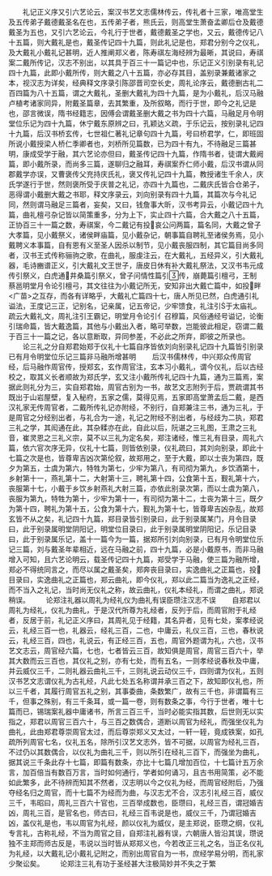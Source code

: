 <!-- { "loadSidebar": true } -->
　　礼记正义序又引六艺论云，案汉书艺文志儒林传云，传礼者十三家，唯高堂生及五传弟子戴德戴圣名在也，五传弟子者，熊氏云，则高堂生萧奋孟卿后仓及戴德戴圣为五也，又引六艺论云，今礼行于世者，戴德戴圣之学也，又云，戴德传记八十五篇，则大戴礼是也，戴圣传记四十九篇，则此礼记是也，郑君分别今之仪礼，及大戴礼小戴礼记甚明，近人推阐郑义者，陈寿祺左海经辨为最晰，其说曰，寿祺案二戴所传记，汉志不别出，以其具于百三十一篇记中也，乐记正义引别录有礼记四十九篇，此即小戴所传，则大戴之八十五篇，亦必存其目，盖别录兼戴诸家之本，视汉志为详矣，经典释文序录引陈邵晋司空长史，周礼论序云，戴德删古礼二百四篇为八十五篇，谓之大戴礼，圣删大戴礼为四十九篇，是为小戴礼，后汉马融卢植考诸家同异，附戴圣篇章，去其繁重，及所叙略，而行于世，即今之礼记是也，邵言微误，隋书经籍志，因傅会谓戴圣删大戴之书为四十六篇，马融足月令明堂位乐记为四十九篇，休宁戴东原辨之曰，孔颖达义疏，于乐记云，按别录礼记四十九篇，后汉书桥玄传，七世祖仁著礼记章句四十九篇，号曰桥君学，仁，即班固所说小戴授梁人桥仁季卿者也，刘桥所见篇数，已为四十有九，不待融足三篇甚明，康成受学于融，其六艺论亦但曰，戴圣传记四十九篇，作隋书者，徒谓大戴阙篇，即小戴所录，而尚多三篇，遂聊归之融耳，寿祺案乔仁师小戴，后汉书谓从同郡戴学亦误，又曹褒传父充持庆氏礼，褒又传礼记四十九篇，教授诸生千余人，庆氏学遂行于世，然则褒所受于庆普之礼记，亦四十九篇也，二戴庆氏皆合仓弟子，恶得谓小戴删大戴之书耶，释文序录云，刘向别录有四十九篇，其篇次与今礼记同，然则谓马融足三篇者，妄矣，又曰，钱詹事大昕，汉书考异云，小戴记四十九篇，曲礼檀弓杂记皆以简策重多，分为上下，实止四十六篇，合大戴之八十五篇，正协百三十一篇之数，寿祺案，今二戴记有投哀公问两篇，篇名同，大戴之曾子大孝篇，见小戴祭义，诸侯畔庙篇，见小戴杂记，朝事篇自聘礼至诸侯务焉，见小戴聘义本事篇，自有恩有义至圣人因杀以制节，见小戴丧服四制，其它篇目尚多同者，汉书王式传称骊驹之歌，在曲礼，服虔注云，在大戴礼，五经异义，引大戴礼器，毛诗豳谱正义，引大戴礼文王世子，唐皮日休有补大戴礼祭法，又汉书韦元成传引祭义，白虎通井桑篇引祭义，曾子问情性篇引传，崩薨篇引檀弓，王制蔡邕明堂月令论引檀弓，其文往往为小戴记所无，安知非出大戴亡篇中，如投畔<广苗>之互存，而各有详略乎，大戴礼亡篇四十七，唐人所见已然，白虎通引礼谥法，王度记三正，记别名，记亲属，记五帝记，少牢馈食，礼注引于太庙礼。疏云大戴礼文，周礼注引王霸记，明堂月令论引亻召穆篇，风俗通经号谥记，论衡引瑞命篇，皆大戴逸篇，其他与小戴出入者，略可举数，岂能彼此相足，窃谓二戴于百三十一篇之记，各以意断取，异同参差，不必此之所弃，即彼之所录也。
　　论三礼之分自郑君始郑于仪礼十七篇自序皆依刘向别录礼记四十九篇皆引别录已有月令明堂位乐记三篇非马融所增甚明
　　后汉书儒林传，中兴郑众传周官经，后马融作周官传，授郑玄，玄作周官注，玄本习小戴礼，谓今仪礼，后以古经校之，取其义长者顺故为郑氏学，玄又注小戴所传礼记四十九篇，通为三篇焉，案据此则礼分为三，实自郑君始，周官古别为一书，故艺文志附列于后，贾疏谓其书既出于山岩屋壁，复入秘府，五家之儒，莫得见焉，五家即高堂萧孟后二戴，是西汉礼家无传周官者，二戴所传礼记亦附经，不别行，自郑兼注三书，通为三礼，于是周官之分经别出者，与礼合为一途，礼记之附经不别出者，与经歧为二执，郑君三礼之学，其闳通在此，其杂糅亦在此，自此以后，阮谌之三礼图，王肃之三礼音，崔灵恩之三礼义宗，莫不以三礼为定名矣，郑注诸经，惟三礼有目录，周礼六篇，依六官次序无异，仪礼十七篇，则皆依别录，仪礼疏曰，其刘向别录，即此十七篇之次是也，皆尊卑吉凶次第伦叙，故郑用之，至于大戴，即以士丧为第四，既夕为第五，士虞为第六，特牲为第七，少牢为第八，有司彻为第九，乡饮酒第十，乡射第十一，燕礼第十二，大射第十三，聘礼第十四，公食第十五，觐礼第十六，丧服第十七，小戴于乡饮乡射燕礼大射三篇，亦依此别录次第，而以士虞为第八，丧服为第九，特牲为第十，少牢为第十一，有司彻为第十二，士丧为第十三，既夕为第十四，聘礼为第十五，公食为第十六，觐礼为第十七，皆尊卑吉凶杂乱，故郑玄皆不从之矣，礼记四十九篇，郑目录皆引别录曰，此于别录属某门，月令目录曰，此于别录属明堂阴阳记，明堂位目录曰，此于别录属明堂阴阳记，乐记目录曰，此于别录属乐记，盖十一篇今为一篇，据郑所引刘向别录，已有月令明堂位乐记三篇，刘与戴圣年辈相近，远在马融之前，四十九篇，必是小戴原书，而非马融增入可知，且六艺论明云，载圣传记四十九篇，郑受学于马融，使三篇为融所增，郑必不得统同言之，而尽以属之戴圣矣，郑奔丧目录曰，实逸曲礼之正篇也，投目录曰，实逸曲礼之正篇也，郑云曲礼，即今仪礼，郑以此二篇当为逸礼之正经，而不当入之礼记，当时尚无仪礼之称，故云曲礼，仪礼本经礼，而谓之曲礼，郑说稍误。
　　论郑注礼器以周礼为经礼仪为曲礼有误臣瓒注汉志不误
　　自郑君以周礼为经礼，仪礼为曲礼，于是汉代所尊为礼经者，反列于后，而周官附于礼经者，反居于前，礼记正义序曰，其周礼见于经籍，其名异者，见有七处，案孝经说云，礼经三百一也，礼器云，经礼三百，二也，中庸云，礼仪三百，三也，春秋说云，礼经三百，四也，礼说云，有正经三百，五也，周官外题谓为礼，六也，汉书艺文志云，周官经六篇，七也，七者皆云三百，故知俱是周官，周官三百六十，举其大数而云三百也，其仪礼之别，亦有七处，而有五名，一则孝经说春秋及中庸，并云威仪三千，二则礼器云曲礼三千，三则礼说云动仪三千，四则谓为仪礼，五则汉书艺文志谓仪礼为古礼经，凡此七处五名称谓并承三百之下，故知即仪礼也，所以三千者，其履行周官五礼之别，其事委曲，条数繁广，故有三千也，非谓篇有三千，但事之殊别，有三千条耳，或一篇一卷，则有数条之事，今行于世者，唯十七篇而已，锡瑞案礼器中庸诸书，所言三百三千，当时必能实指其数，后世则无以实指之，郑君以周官三百六十，与三百之数偶合，道断以周官为经礼，而强坐仪礼为曲礼，此由郑君尊崇周官太过，而后尊崇郑义又太过，一轩一轾，竟成铁案，如孔疏所列周官七名，仪礼五名，除所引汉艺文志外，皆不可据，以周官为经礼三百，不过仍以其数偶合，以仪礼为曲礼三千，则以所引在经礼三百下，而强坐为曲礼，据其说三千条此存十七篇，即篇有数条，亦比十七篇几增加百位，十七篇计五万余言，加百倍当有数百万言，当时如何通行，学者如何诵习，且古书用简策，必不能如此繁多，此不待辨而知其不然者，汉志明以今之仪礼为经，而周官经附后，乃强夺经名归之周官，而十七篇不为经而为曲，与汉志尤不合，汉志引礼经三百，威仪三千，韦昭曰，周礼三百六十官也，三百举成数也，臣瓒曰，礼经三百，谓冠婚吉凶，周礼三百，是官名也，师古曰，礼经三百韦说是也，威仪三千，乃谓冠婚吉凶，盖仪礼是也，韦以周官为礼经，颜以仪礼为威仪，是主郑说，臣瓒之纲，仪礼专言礼，古称礼经，不当为周官之目，自郑注礼器有误，六朝唐人皆沿其误，瓒说独不主郑而师古反是，韦说以当时皆从郑郑义也，今若改正三礼之名，当正名仪礼为礼经，以大戴礼记小戴礼记附之，而别出周官自为一书，庶经学易分明，而礼家少聚讼矣。
　　论郑注三礼有功于圣经甚大注极简妙并不失之于繁
